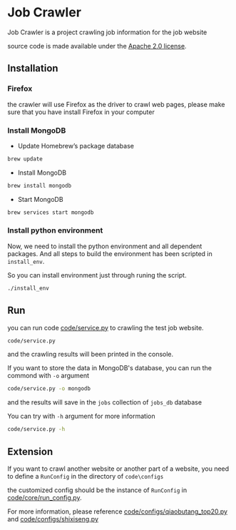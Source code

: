 # Job Crawler


Job Crawler is a project crawling job information for the job website


source code is made available under the [Apache 2.0 license](https://github.com/SeleniumHQ/selenium/blob/master/LICENSE).


## Installation

### Firefox

the crawler will use Firefox as the driver to crawl web pages, please make sure that you have install Firefox in your computer

### Install MongoDB

* Update Homebrew’s package database
```sh
brew update
```

* Install MongoDB
```sh
brew install mongodb
```

* Start MongoDB
```sh
brew services start mongodb
```


### Install python environment

Now, we need to install the python environment and all dependent packages. And all steps to build the environment has been scripted in `install_env`. 

So you can install environment just through runing the script.
```sh
./install_env
```


## Run

you can run code [code/service.py](https://github.com/david-liu/job_crawler/blob/master/code/service.py) to crawling the test job website.

```sh
code/service.py
```
and the crawling results will been printed in the console.

If you want to store the data in MongoDB's database, you can run the commond with `-o` argument

```sh
code/service.py -o mongodb
```

and the results will save in the `jobs` collection of `jobs_db` database

You can try with `-h` argument for more information

```sh
code/service.py -h
```

## Extension

If you want to crawl another website or another part of a website, you need to define a `RunConfig` in the directory of `code\configs`

the customized config should be the instance of `RunConfig` in [code/core/run_config.py](https://github.com/david-liu/job_crawler/blob/master/code/core/run_config.py).

For more information, please reference [code/configs/qiaobutang_top20.py](https://github.com/david-liu/job_crawler/blob/master/code/configs/qiaobutang_top20.py) and [code/configs/shixiseng.py](https://github.com/david-liu/job_crawler/blob/master/code/configs/shixiseng.py)

